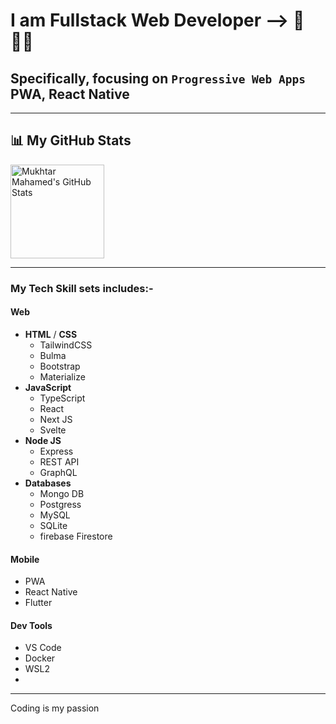 # I am Fullstack Web Developer -->  🚀👨‍💻
## Specifically, focusing on `Progressive Web Apps` **PWA**, React Native

---

## 📊 My GitHub Stats

 <img align="center" height="150px" alt="Mukhtar Mahamed's GitHub Stats" src="https://github-readme-stats.vercel.app/api?username=janogale&show_icons=true&show_icons=true&include_all_commits=true&hide_border=true&theme=default" /> 

---

### My Tech Skill sets includes:-

#### Web
- **HTML** / **CSS**
  - TailwindCSS
  - Bulma 
  - Bootstrap
  - Materialize
- **JavaScript**
   - TypeScript
   - React
   - Next JS
   - Svelte
- **Node JS**
  - Express
  - REST API
  - GraphQL
- **Databases**
  - Mongo DB
  - Postgress 
  - MySQL
  - SQLite
  - firebase Firestore
  
#### Mobile
 - PWA
 - React Native
 - Flutter

#### Dev Tools
 - VS Code
 - Docker 
 - WSL2
 - 
 ---
 Coding is my passion

